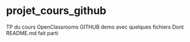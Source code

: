 # projet_cours_github
TP du cours OpenClassrooms GITHUB demo avec quelques fichiers
Dont README.md fait parti
